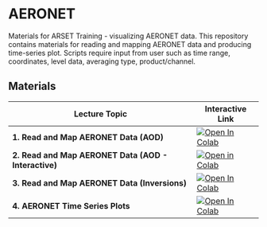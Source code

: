 # AERONET

Materials for ARSET Training - visualizing AERONET data. This repository contains materials for reading and mapping AERONET data and producing time-series plot. Scripts require input from user such as time range, coordinates, level data, averaging type, product/channel.

## Materials

| Lecture Topic               | Interactive Link                                                                                           |
|-----------------------------|------------------------------------------------------------------------------------------------------------|
| **1. Read and Map AERONET Data (AOD)** | [![Open In Colab](https://colab.research.google.com/assets/colab-badge.svg)](https://colab.research.google.com/drive/1137sHLtyfV8Y9n3M97nJEjMjn8Xi7oDC) |
| **2. Read and Map AERONET Data (AOD - Interactive)** | [![Open in Colab](https://colab.research.google.com/assets/colab-badge.svg)](https://colab.research.google.com/drive/1K2K3Si00LO1_HXaPvr6hzDqXjSowA9ZZ) |
| **3. Read and Map AERONET Data (Inversions)** | [![Open In Colab](https://colab.research.google.com/assets/colab-badge.svg)](https://colab.research.google.com/drive/1Q7Aoh39t4iRIcTae1rcST9NXjxDVDCgM) |
| **4. AERONET Time Series Plots** | [![Open In Colab](https://colab.research.google.com/assets/colab-badge.svg)](https://colab.research.google.com/drive/13V4WAnA6dhQR1o2pHXZA0Wm2-H5Xk498) |
